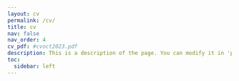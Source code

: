 ```yaml
---
layout: cv
permalink: /cv/
title: cv
nav: false
nav_order: 4
cv_pdf: #cvoct2023.pdf
description: This is a description of the page. You can modify it in 'pages/_cv.md'. You can also change or remove the top pdf download button.
toc:
  sidebar: left
---
```

